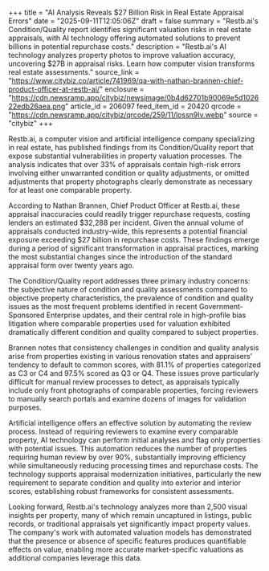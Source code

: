 +++
title = "AI Analysis Reveals $27 Billion Risk in Real Estate Appraisal Errors"
date = "2025-09-11T12:05:06Z"
draft = false
summary = "Restb.ai's Condition/Quality report identifies significant valuation risks in real estate appraisals, with AI technology offering automated solutions to prevent billions in potential repurchase costs."
description = "Restb.ai's AI technology analyzes property photos to improve valuation accuracy, uncovering $27B in appraisal risks. Learn how computer vision transforms real estate assessments."
source_link = "https://www.citybiz.co/article/741969/qa-with-nathan-brannen-chief-product-officer-at-restb-ai/"
enclosure = "https://cdn.newsramp.app/citybiz/newsimage/0b4d62701b90069e5d102622edb26aea.png"
article_id = 206097
feed_item_id = 20420
qrcode = "https://cdn.newsramp.app/citybiz/qrcode/259/11/lossn9Iv.webp"
source = "citybiz"
+++

<p>Restb.ai, a computer vision and artificial intelligence company specializing in real estate, has published findings from its Condition/Quality report that expose substantial vulnerabilities in property valuation processes. The analysis indicates that over 33% of appraisals contain high-risk errors involving either unwarranted condition or quality adjustments, or omitted adjustments that property photographs clearly demonstrate as necessary for at least one comparable property.</p><p>According to Nathan Brannen, Chief Product Officer at Restb.ai, these appraisal inaccuracies could readily trigger repurchase requests, costing lenders an estimated $32,288 per incident. Given the annual volume of appraisals conducted industry-wide, this represents a potential financial exposure exceeding $27 billion in repurchase costs. These findings emerge during a period of significant transformation in appraisal practices, marking the most substantial changes since the introduction of the standard appraisal form over twenty years ago.</p><p>The Condition/Quality report addresses three primary industry concerns: the subjective nature of condition and quality assessments compared to objective property characteristics, the prevalence of condition and quality issues as the most frequent problems identified in recent Government-Sponsored Enterprise updates, and their central role in high-profile bias litigation where comparable properties used for valuation exhibited dramatically different condition and quality compared to subject properties.</p><p>Brannen notes that consistency challenges in condition and quality analysis arise from properties existing in various renovation states and appraisers' tendency to default to common scores, with 81.1% of properties categorized as C3 or C4 and 97.5% scored as Q3 or Q4. These issues prove particularly difficult for manual review processes to detect, as appraisals typically include only front photographs of comparable properties, forcing reviewers to manually search portals and examine dozens of images for validation purposes.</p><p>Artificial intelligence offers an effective solution by automating the review process. Instead of requiring reviewers to examine every comparable property, AI technology can perform initial analyses and flag only properties with potential issues. This automation reduces the number of properties requiring human review by over 90%, substantially improving efficiency while simultaneously reducing processing times and repurchase costs. The technology supports appraisal modernization initiatives, particularly the new requirement to separate condition and quality into exterior and interior scores, establishing robust frameworks for consistent assessments.</p><p>Looking forward, Restb.ai's technology analyzes more than 2,500 visual insights per property, many of which remain uncaptured in listings, public records, or traditional appraisals yet significantly impact property values. The company's work with automated valuation models has demonstrated that the presence or absence of specific features produces quantifiable effects on value, enabling more accurate market-specific valuations as additional companies leverage this data.</p>